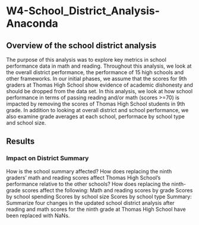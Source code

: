 # W4-School_District_Analysis-Anaconda

## Overview of the school district analysis
The purpose of this analysis was to explore key metrics in school performance data in math and reading. Throughout this analysis, we look at the overall district performance, the performance of 15 high schools and other frameworks. In our initial phases, we assume that the scores for 9th graders at Thomas High School show evidence of academic dishonesty and should be dropped from the data set. In this analysis, we look at how school performance in terms of passing reading and/or math (scores >=70) is impacted by removing the scores of Thomas High School students in 9th grade. In addition to looking at overall district and school performance, we also examine grade averages at each school, performace by school type and school size. 

## Results 
### Impact on District Summary


How is the school summary affected?
How does replacing the ninth graders’ math and reading scores affect Thomas High School’s performance relative to the other schools?
How does replacing the ninth-grade scores affect the following:
Math and reading scores by grade
Scores by school spending
Scores by school size
Scores by school type
Summary: Summarize four changes in the updated school district analysis after reading and math scores for the ninth grade at Thomas High School have been replaced with NaNs.
